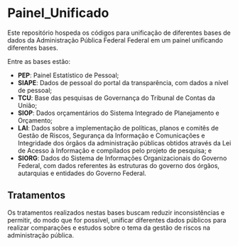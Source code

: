 # Painel_Unificado

Este repositório hospeda os códigos para unificação de diferentes bases de dados da Administração Pública Federal Federal em um painel unificando diferentes bases.

Entre as bases estão:
* **PEP**: Painel Estatístico de Pessoal;
* **SIAPE**: Dados de pessoal do portal da transparência, com dados a nível de pessoal;
* **TCU**: Base das pesquisas de Governança do Tribunal de Contas da União;
* **SIOP**: Dados orçamentários do Sistema Integrado de Planejamento e Orçamento;
* **LAI**: Dados sobre a implementação de políticas, planos e comitês de Gestão de Riscos, Segurança da Informação e Comunicações e Integridade dos órgãos da administração públicas obtidos através da Lei de Acesso à Informação e compilados pelo projeto de pesquisa; e 
* **SIORG**: Dados do Sistema de Informações Organizacionais do Governo Federal, com dados referentes às estruturas do governo dos órgãos, autarquias e entidades do Governo Federal.

## Tratamentos

Os tratamentos realizados nestas bases buscam reduzir inconsistências e permitir, do modo que for possível, unificar diferentes dados públicos para realizar comparações e estudos sobre o tema da gestão de riscos na administração pública.
